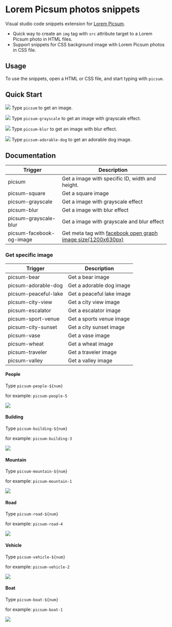 # Lorem Picsum photos snippets

Visual studio code snippets extension for [Lorem Picsum](https://picsum.photos/).

- Quick way to create an `img` tag with `src` attribute target to a Lorem Picsum photo in HTML files.
- Support snippets for CSS background image with Lorem Picsum photos in CSS file.

## Usage

To use the snippets, open a HTML or CSS file, and start typing with `picsum`.

## Quick Start

![](https://i.imgur.com/ncYcqdC.gif)
Type `picsum` to get an image.

![](https://i.imgur.com/4XZJFUf.gif)
Type `picsum-grayscale` to get an image with grayscale effect.

![](https://i.imgur.com/4Q8H5bO.gif)
Type `picsum-blur` to get an image with blur effect.

![](https://i.imgur.com/wqPoiLG.gif)
Type `picsum-adorable-dog` to get an adorable dog image.

## Documentation

Trigger | Description
--- | ---
picsum | Get a image with specific ID, width and height.
picsum-square | Get a square image
picsum-grayscale | Get a image with grayscale effect
picsum-blur | Get a image with blur effect
picsum-grayscale-blur | Get a image with grayscale and blur effect
picsum-facebook-og-image | Get meta tag with [facebook open graph image size(1200x630px)](https://www.h3xed.com/web-and-internet/how-to-use-og-image-meta-tag-facebook-reddit)

### Get specific image

Trigger | Description
--- | ---
picsum-bear | Get a bear image
picsum-adorable-dog | Get a adorable dog image
picsum-peaceful-lake | Get a peaceful lake image
picsum-city-view | Get a city view image
picsum-escalator | Get a escalator image
picsum-sport-venue | Get a sports venue image
picsum-city-sunset | Get a city sunset image
picsum-vase | Get a vase image
picsum-wheat | Get a wheat image
picsum-traveler | Get a traveler image
picsum-valley | Get a valley image

#### People

Type `picsum-people-${num}`

for example: `picsum-people-5`

![](https://i.imgur.com/gU8zAuz.gif)

#### Building

Type `picsum-building-${num}`

for example: `picsum-building-3`

![](https://i.imgur.com/esELlYD.gif)

#### Mountain

Type `picsum-mountain-${num}`

for example: `picsum-mountain-1`

![](https://i.imgur.com/rY2JdBM.gif)

#### Road

Type `picsum-road-${num}`

for example: `picsum-road-4`

![](https://i.imgur.com/M0eoufS.gif)

#### Vehicle

Type `picsum-vehicle-${num}`

for example: `picsum-vehicle-2`

![](https://i.imgur.com/vj9amYB.gif)

#### Boat

Type `picsum-boat-${num}`

for example: `picsum-boat-1`

![](https://i.imgur.com/qKBwqjD.gif)